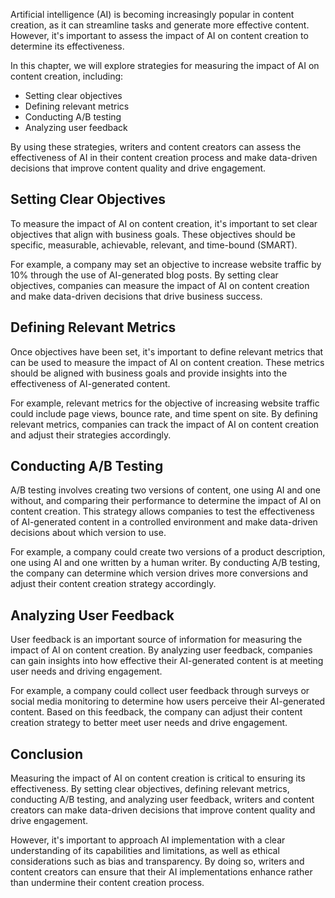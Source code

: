 
Artificial intelligence (AI) is becoming increasingly popular in content creation, as it can streamline tasks and generate more effective content. However, it's important to assess the impact of AI on content creation to determine its effectiveness.

In this chapter, we will explore strategies for measuring the impact of AI on content creation, including:

* Setting clear objectives
* Defining relevant metrics
* Conducting A/B testing
* Analyzing user feedback

By using these strategies, writers and content creators can assess the effectiveness of AI in their content creation process and make data-driven decisions that improve content quality and drive engagement.

Setting Clear Objectives
------------------------

To measure the impact of AI on content creation, it's important to set clear objectives that align with business goals. These objectives should be specific, measurable, achievable, relevant, and time-bound (SMART).

For example, a company may set an objective to increase website traffic by 10% through the use of AI-generated blog posts. By setting clear objectives, companies can measure the impact of AI on content creation and make data-driven decisions that drive business success.

Defining Relevant Metrics
-------------------------

Once objectives have been set, it's important to define relevant metrics that can be used to measure the impact of AI on content creation. These metrics should be aligned with business goals and provide insights into the effectiveness of AI-generated content.

For example, relevant metrics for the objective of increasing website traffic could include page views, bounce rate, and time spent on site. By defining relevant metrics, companies can track the impact of AI on content creation and adjust their strategies accordingly.

Conducting A/B Testing
----------------------

A/B testing involves creating two versions of content, one using AI and one without, and comparing their performance to determine the impact of AI on content creation. This strategy allows companies to test the effectiveness of AI-generated content in a controlled environment and make data-driven decisions about which version to use.

For example, a company could create two versions of a product description, one using AI and one written by a human writer. By conducting A/B testing, the company can determine which version drives more conversions and adjust their content creation strategy accordingly.

Analyzing User Feedback
-----------------------

User feedback is an important source of information for measuring the impact of AI on content creation. By analyzing user feedback, companies can gain insights into how effective their AI-generated content is at meeting user needs and driving engagement.

For example, a company could collect user feedback through surveys or social media monitoring to determine how users perceive their AI-generated content. Based on this feedback, the company can adjust their content creation strategy to better meet user needs and drive engagement.

Conclusion
----------

Measuring the impact of AI on content creation is critical to ensuring its effectiveness. By setting clear objectives, defining relevant metrics, conducting A/B testing, and analyzing user feedback, writers and content creators can make data-driven decisions that improve content quality and drive engagement.

However, it's important to approach AI implementation with a clear understanding of its capabilities and limitations, as well as ethical considerations such as bias and transparency. By doing so, writers and content creators can ensure that their AI implementations enhance rather than undermine their content creation process.

